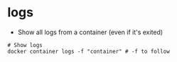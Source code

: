 # logs

- Show all logs from a container (even if it's exited)

```shell
# Show logs
docker container logs -f "container" # -f to follow
```
